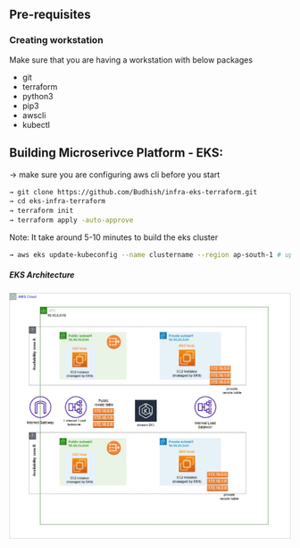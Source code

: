 ## Pre-requisites 

### Creating workstation 
Make sure that you are having a workstation with below packages
- git
- terraform
- python3
- pip3
- awscli
- kubectl


## Building Microserivce Platform - EKS:
→ make sure you are configuring aws cli before you start

```sh 
→ git clone https://github.com/Budhish/infra-eks-terraform.git
→ cd eks-infra-terraform
→ terraform init
→ terraform apply -auto-approve
```
Note: It take around 5-10 minutes to build the eks cluster
```sh
→ aws eks update-kubeconfig --name clustername --region ap-south-1 # update the kubeconfig 
```
##### EKS Architecture
![EKS Architecture](EKS.jpg)
